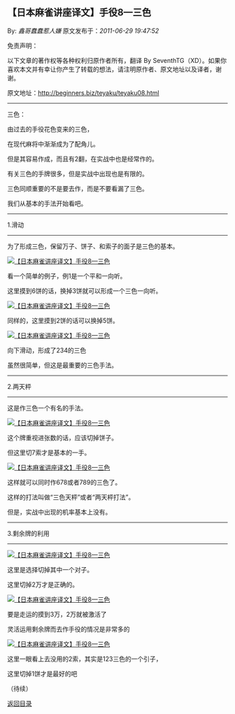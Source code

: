 ## 【日本麻雀讲座译文】手役8—三色

By: *鑫哥蠢蠢惹人嫌* 原文发布于：*2011-06-29 19:47:52*

免责声明：

以下文章的著作权等各种权利归原作者所有，翻译 By
SeventhTG（XD）。如果你喜欢本文并有幸让你产生了转载的想法，请注明原作者、原文地址以及译者，谢谢。

原文地址：http://beginners.biz/teyaku/teyaku08.html

------------------------------------------------------------------------------------

三色：

由过去的手役花色变来的三色，

在现代麻将中渐渐成为了配角儿。

但是其容易作成，而且有2翻，在实战中也是经常作的。

有关三色的手牌很多，但是实战中出现也是有限的。

三色同顺重要的不是要去作，而是不要看漏了三色。

我们从基本的手法开始看吧。

------------------------------------------------------------------------------------

1.滑动

------------------------------------------------------------------------------------

为了形成三色，保留万子、饼子、和索子的面子是三色的基本。

[![【日本麻雀讲座译文】手役8&mdash;三色](http://s12.sinaimg.cn/middle/7f78b76fxa6d88f46828b&amp;690)](http://photo.blog.sina.com.cn/showpic.html#blogid=7f78b76f0100t8a7&url=http://s12.sinaimg.cn/orignal/7f78b76fxa6d88f46828b)

看一个简单的例子，例1是一个平和一向听。

这里摸到6饼的话，换掉3饼就可以形成一个三色一向听。

[![【日本麻雀讲座译文】手役8&mdash;三色](http://s10.sinaimg.cn/middle/7f78b76fxa6d893175e29&amp;690)](http://photo.blog.sina.com.cn/showpic.html#blogid=7f78b76f0100t8a7&url=http://s10.sinaimg.cn/orignal/7f78b76fxa6d893175e29)

同样的，这里摸到2饼的话可以换掉5饼。

[![【日本麻雀讲座译文】手役8&mdash;三色](http://s16.sinaimg.cn/middle/7f78b76fxa6d896ac395f&amp;690)](http://photo.blog.sina.com.cn/showpic.html#blogid=7f78b76f0100t8a7&url=http://s16.sinaimg.cn/orignal/7f78b76fxa6d896ac395f)

向下滑动，形成了234的三色

虽然很简单，但这是最重要的三色手法。

------------------------------------------------------------------------------------

2.两天枰

------------------------------------------------------------------------------------

这是作三色一个有名的手法。

[![【日本麻雀讲座译文】手役8&mdash;三色](http://s7.sinaimg.cn/middle/7f78b76fx7715a946ab56&amp;690)](http://photo.blog.sina.com.cn/showpic.html#blogid=7f78b76f0100t8a7&url=http://s7.sinaimg.cn/orignal/7f78b76fx7715a946ab56)

这个牌重视进张数的话，应该切掉饼子。

但这里切7索才是基本的一手。

[![【日本麻雀讲座译文】手役8&mdash;三色](http://s7.sinaimg.cn/middle/7f78b76fxa6d89f8a6b66&amp;690)](http://photo.blog.sina.com.cn/showpic.html#blogid=7f78b76f0100t8a7&url=http://s7.sinaimg.cn/orignal/7f78b76fxa6d89f8a6b66)

这样就可以同时作678或者789的三色了。

这样的打法叫做“三色天枰”或者“两天枰打法”。

但是，实战中出现的机率基本上没有。

------------------------------------------------------------------------------------

3.剩余牌的利用

------------------------------------------------------------------------------------

[![【日本麻雀讲座译文】手役8&mdash;三色](http://s4.sinaimg.cn/middle/7f78b76fxa6d8b512e853&amp;690)](http://photo.blog.sina.com.cn/showpic.html#blogid=7f78b76f0100t8a7&url=http://s4.sinaimg.cn/orignal/7f78b76fxa6d8b512e853)

这里是选择切掉其中一个对子。

这里切掉2万才是正确的。

[![【日本麻雀讲座译文】手役8&mdash;三色](http://s3.sinaimg.cn/middle/7f78b76fxa6d8b7d7b9e2&amp;690)](http://photo.blog.sina.com.cn/showpic.html#blogid=7f78b76f0100t8a7&url=http://s3.sinaimg.cn/orignal/7f78b76fxa6d8b7d7b9e2)

要是走运的摸到3万，2万就被激活了

灵活运用剩余牌而去作手役的情况是非常多的

[![【日本麻雀讲座译文】手役8&mdash;三色](http://s1.sinaimg.cn/middle/7f78b76fx7715adb63a80&amp;690)](http://photo.blog.sina.com.cn/showpic.html#blogid=7f78b76f0100t8a7&url=http://s1.sinaimg.cn/orignal/7f78b76fx7715adb63a80)

这里一眼看上去没用的2索，其实是123三色的一个引子，

这里切掉1饼才是最好的吧

（待续）

[返回目录](index.html)
